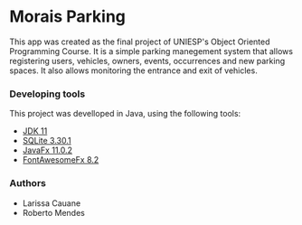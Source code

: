 # Morais Parking
This app was created as the final project of UNIESP's Object Oriented Programming Course. It is a simple parking manegement system that allows registering users, vehicles, owners, events, occurrences and new parking spaces. It also allows monitoring the entrance and exit of vehicles. 

### Developing tools
This project was develloped in Java, using the following tools:
- [JDK 11](https://www.oracle.com/java/technologies/javase-jdk11-downloads.html)
- [SQLite 3.30.1](https://bitbucket.org/xerial/sqlite-jdbc/downloads/)
- [JavaFx 11.0.2](https://gluonhq.com/products/javafx/)
- [FontAwesomeFx 8.2](https://bitbucket.org/Jerady/fontawesomefx/downloads/)

### Authors
- Larissa Cauane
- Roberto Mendes

